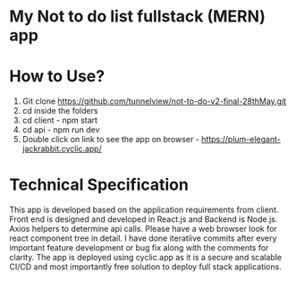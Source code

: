 # My Not to do list  fullstack (MERN) app

# How to Use?

1. Git clone https://github.com/tunnelview/not-to-do-v2-final-28thMay.git
2. cd inside the folders 
3. cd client - npm start
4. cd api - npm run dev
5. Double click on link to see the app on browser - https://plum-elegant-jackrabbit.cyclic.app/

# Technical Specification

This app is developed based on the application requirements from client. Front end is designed and developed in React.js and Backend is Node.js. Axios helpers to determine api calls. Please have a web browser look for react component tree in detail. I have done iteratiive commits after every important feature development or bug fix along with the comments for clarity. The app is deployed using cyclic.app as it is a secure and scalable CI/CD and most importantly free solution to deploy full stack applications.



